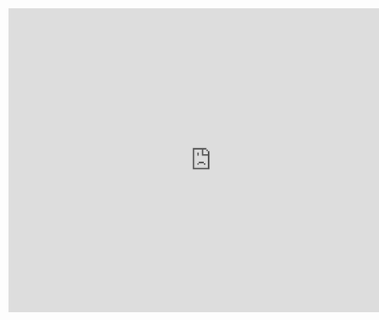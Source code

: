 <div>
    <iframe src="https://discovery.biothings.io/ns/maSMP/maSMP:SoftwareApplication" height="600" width="800" allowfullscreen="" frameborder="0">
    </iframe>
</div>